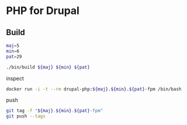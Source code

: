 # PHP for Drupal

## Build

```bash
maj=5
min=6
pat=29

./bin/build ${maj} ${min} ${pat}
```

inspect

```bash
docker run -i -t --rm drupal-php:${maj}.${min}.${pat}-fpm /bin/bash
```

push

```bash
git tag -f "${maj}.${min}.${pat}-fpm"
git push --tags
```
